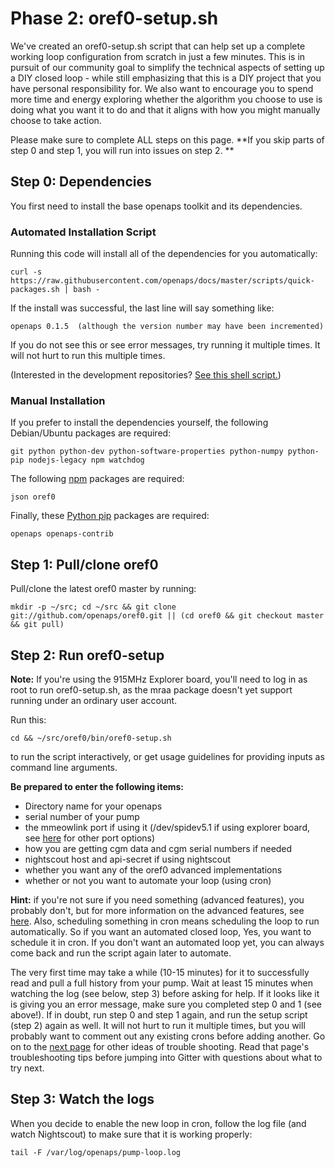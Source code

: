 # Phase 2: oref0-setup.sh

We've created an oref0-setup.sh script that can help set up a complete working loop configuration from scratch in just a few minutes. This is in pursuit of our community goal to simplify the technical aspects of setting up a DIY closed loop - while still emphasizing that this is a DIY project that you have personal responsibility for. We also want to encourage you to spend more time and energy exploring whether the algorithm you choose to use is doing what you want it to do and that it aligns with how you might manually choose to take action.

Please make sure to complete ALL steps on this page. **If you skip parts of step 0 and step 1, you will run into issues on step 2. **

## Step 0: Dependencies

You first need to install the base openaps toolkit and its dependencies.

### Automated Installation Script

Running this code will install all of the dependencies for you automatically:
 
`curl -s https://raw.githubusercontent.com/openaps/docs/master/scripts/quick-packages.sh | bash -`

If the install was successful, the last line will say something like:
    
    openaps 0.1.5  (although the version number may have been incremented)

If you do not see this or see error messages, try running it multiple times. It will not hurt to run this multiple times.

(Interested in the development repositories? [See this shell script.](https://raw.githubusercontent.com/openaps/docs/master/scripts/quick-src.sh))

### Manual Installation

If you prefer to install the dependencies yourself, the following Debian/Ubuntu packages are required:

    git python python-dev python-software-properties python-numpy python-pip nodejs-legacy npm watchdog

The following [npm](https://docs.npmjs.com/) packages are required:

    json oref0

Finally, these [Python pip](https://pip.pypa.io/en/stable/) packages are required:

    openaps openaps-contrib

## Step 1: Pull/clone oref0

Pull/clone the latest oref0 master by running:

`mkdir -p ~/src; cd ~/src && git clone git://github.com/openaps/oref0.git || (cd oref0 && git checkout master && git pull)`

## Step 2: Run oref0-setup

__Note:__ If you're using the 915MHz Explorer board, you'll need to log in as root to run oref0-setup.sh, as the mraa package doesn't yet support running under an ordinary user account.

Run this:

`cd && ~/src/oref0/bin/oref0-setup.sh`

to run the script interactively, or get usage guidelines for providing inputs as command line arguments. 

**Be prepared to enter the following items:** 
* Directory name for your openaps
* serial number of your pump
* the mmeowlink port if using it (/dev/spidev5.1 if using explorer board, see [here](https://github.com/oskarpearson/mmeowlink/wiki/Installing-MMeowlink) for other port options)
* how you are getting cgm data and cgm serial numbers if needed
* nightscout host and api-secret if using nightscout 
* whether you want any of the oref0 advanced implementations
* whether or not you want to automate your loop (using cron)

**Hint:** if you're not sure if you need something (advanced features), you probably don't, but for more information on the advanced features, see [here](http://openaps.readthedocs.io/en/latest/docs/walkthrough/phase-4/advanced-features.html). Also, scheduling something in cron means scheduling the loop to run automatically. So if you want an automated closed loop, Yes, you want to schedule it in cron. If you don't want an automated loop yet, you can always come back and run the script again later to automate.

The very first time may take a while (10-15 minutes) for it to successfully read and pull a full history from your pump. Wait at least 15 minutes when watching the log (see below, step 3) before asking for help. If it looks like it is giving you an error message, make sure you completed step 0 and 1 (see above!). If in doubt, run step 0 and step 1 again, and run the setup script (step 2) again as well. It will not hurt to run it multiple times, but you will probably want to comment out any existing crons before adding another. Go on to the [next page](http://openaps.readthedocs.io/en/latest/docs/walkthrough/phase-2/troubleshoot-oref0-setup.html) for other ideas of trouble shooting. Read that page's troubleshooting tips before jumping into Gitter with questions about what to try next.

## Step 3: Watch the logs

When you decide to enable the new loop in cron, follow the log file (and watch Nightscout) to make sure that it is working properly:

`tail -F /var/log/openaps/pump-loop.log`
